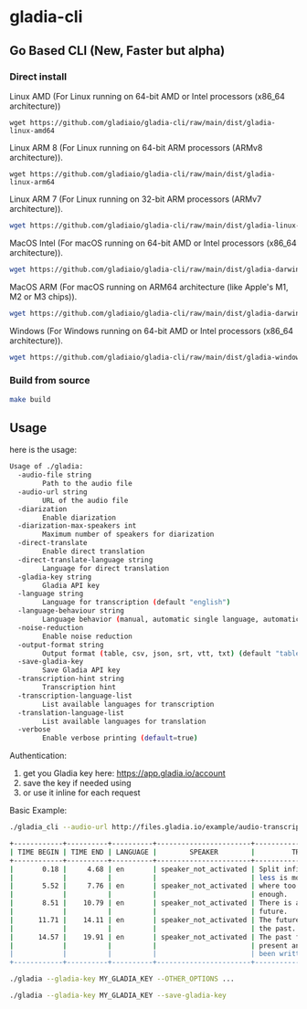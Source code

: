 # gladia-cli

## Go Based CLI (New, Faster but alpha)

### Direct install

Linux AMD (For Linux running on 64-bit AMD or Intel processors (x86_64 architecture))

```
wget https://github.com/gladiaio/gladia-cli/raw/main/dist/gladia-linux-amd64
```

Linux ARM 8 (For Linux running on 64-bit ARM processors (ARMv8 architecture)).

```
wget https://github.com/gladiaio/gladia-cli/raw/main/dist/gladia-linux-arm64
```

Linux ARM 7 (For Linux running on 32-bit ARM processors (ARMv7 architecture)).

```bash
wget https://github.com/gladiaio/gladia-cli/raw/main/dist/gladia-linux-arm7
```


MacOS Intel (For macOS running on 64-bit AMD or Intel processors (x86_64 architecture)).

```bash
wget https://github.com/gladiaio/gladia-cli/raw/main/dist/gladia-darwin-amd64
```

MacOS ARM (For macOS running on ARM64 architecture (like Apple's M1, M2 or M3 chips)).

```bash
wget https://github.com/gladiaio/gladia-cli/raw/main/dist/gladia-darwin-arm64
```

Windows (For Windows running on 64-bit AMD or Intel processors (x86_64 architecture)).

```bash
wget https://github.com/gladiaio/gladia-cli/raw/main/dist/gladia-windows-amd64.exe
```

### Build from source

```bash
make build
```

## Usage

here is the usage:

```bash
Usage of ./gladia:
  -audio-file string
        Path to the audio file
  -audio-url string
        URL of the audio file
  -diarization
        Enable diarization
  -diarization-max-speakers int
        Maximum number of speakers for diarization
  -direct-translate
        Enable direct translation
  -direct-translate-language string
        Language for direct translation
  -gladia-key string
        Gladia API key
  -language string
        Language for transcription (default "english")
  -language-behaviour string
        Language behavior (manual, automatic single language, automatic multiple languages) (default "automatic multiple languages")
  -noise-reduction
        Enable noise reduction
  -output-format string
        Output format (table, csv, json, srt, vtt, txt) (default "table")
  -save-gladia-key
        Save Gladia API key
  -transcription-hint string
        Transcription hint
  -transcription-language-list
        List available languages for transcription
  -translation-language-list
        List available languages for translation
  -verbose
        Enable verbose printing (default=true)
```

Authentication:

1.  get you Gladia key here: https://app.gladia.io/account
2.  save the key if needed using
3.  or use it inline for each request

Basic Example:

```bash
./gladia_cli --audio-url http://files.gladia.io/example/audio-transcription/split_infinity.wav

+------------+----------+----------+-----------------------+--------------------------------+
| TIME BEGIN | TIME END | LANGUAGE |        SPEAKER        |         TRANSCRIPTION          |
+------------+----------+----------+-----------------------+--------------------------------+
|       0.18 |     4.68 | en       | speaker_not_activated | Split infinity in a time when  |
|            |          |          |                       | less is more,                  |
|       5.52 |     7.76 | en       | speaker_not_activated | where too much is never        |
|            |          |          |                       | enough.                        |
|       8.51 |    10.79 | en       | speaker_not_activated | There is always hope for the   |
|            |          |          |                       | future.                        |
|      11.71 |    14.11 | en       | speaker_not_activated | The future can be read from    |
|            |          |          |                       | the past.                      |
|      14.57 |    19.91 | en       | speaker_not_activated | The past foreshadows the       |
|            |          |          |                       | present and the present hasn't |
|            |          |          |                       | been written yet.              |
+------------+----------+----------+-----------------------+--------------------------------+
```

```bash
./gladia --gladia-key MY_GLADIA_KEY --OTHER_OPTIONS ...
```

```bash
./gladia --gladia-key MY_GLADIA_KEY --save-gladia-key
```

